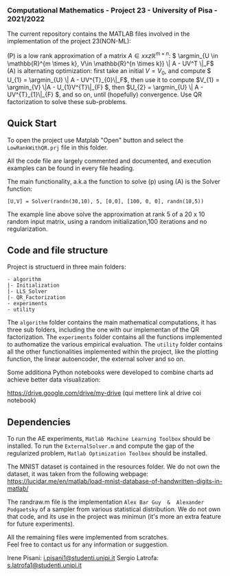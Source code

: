 ### Computational Mathematics - Project 23 - University of Pisa - 2021/2022

The current repository contains the MATLAB files involved in the implementation of the project 23(NON-ML):


(P) is a low rank approximation of a matrix $` A \in xxz\mathbb{R}^{m \times n}`$:
$` \argmin_{U \in \mathbb{R}^{m \times k}, V\in \mathbb{R}^{n \times k}} \| A - UV^T \|_F`$
(A) is alternating optimization: first take an initial  $`V=V_0`$, and compute $` U_{1} = \argmin_{U} \| A - UV^{T}_{0}\|_F`$, then use it to compute $`V_{1} = \argmin_{V} \|A - U_{1}V^{T}\|_{F} `$, then $`U_{2} = \argmin_{U} \| A - UV^{T}_{1}\|_{F} `$, and so on, until (hopefully) convergence. Use QR factorization to solve these sub-problems.


## Quick Start

To open the project use Matplab "Open" button and select the `LowRankWithQR.prj` file in this folder. 

All the code file are largely commented and documented, and execution examples can be found in every file heading. 

The main functionality, a.k.a the function to solve (p) using (A) is the Solver function:

```
[U,V] = Solver(randn(30,10), 5, [0,0], [100, 0, 0], randn(10,5))
```

The example line above solve the approximation at rank 5 of a 20 x 10 random input matrix, using a random initialization,100 iterations and no regularization.


## Code and file structure

Project is structuerd in three main folders: 

```
- algorithm
|- Initialization
|- LLS_Solver
|- QR_Factorization
- experiments 
- utility
```

The `algorithm` folder contains the main mathematical computations, it has three sub folders, including the one with our implementan of the QR factorization. 
The `experiments` folder contains all the functions implemented to authomatize the various empirical evaluation. 
The `utility` folder contains all the other functionalities implemented within the project, like the plotting function, the linear autoencoder, the external solver and so on. 

Some additiona Python notebooks were developed to combine charts ad achieve better data visualization: 
 
https://drive.google.com/drive/my-drive (qui mettere link al drive coi notebook)

## Dependencies 

To run the AE experiments, `Matlab Machine Learning Toolbox` should be installed. 
To run the `ExternalSolver.m` and compute the gap of the regularized problem, `Matlab Optimization Toolbox` should be installed. 

The MNIST dataset is contained in the resources folder. 
We do not own the dataset, it was taken from the following webpage: https://lucidar.me/en/matlab/load-mnist-database-of-handwritten-digits-in-matlab/

The randraw.m file is the implementation  `Alex Bar Guy  &  Alexander Podgaetsky` of a sampler from various statistical distribution. 
We do not own that code, and its use in the project was minimun (it's more an extra feature for future experiments). 

All the remaining files were implemented from scratches.  
Feel free to contact us for any information or suggestion. 

Irene Pisani:   i.pisani1@studenti.unipi.it
Sergio Latrofa: s.latrofa1@studenti.unipi.it


